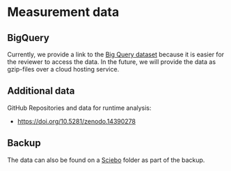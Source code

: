 # Measurement data

## BigQuery

Currently, we provide a link to the [Big Query dataset](https://console.cloud.google.com/bigquery?project=filterlists&inv=1&invt=Abj0cQ&ws=!1m0)
because it is easier for the reviewer to access the data. In the future, we will provide
the data as gzip-files over a cloud hosting service.

## Additional data

GitHub Repositories and data for runtime analysis: 
* https://doi.org/10.5281/zenodo.14390278

## Backup

The data can also be found on a [Sciebo](https://w-hs.sciebo.de/s/su7B11bXII1a1A4) folder as part of the backup.
